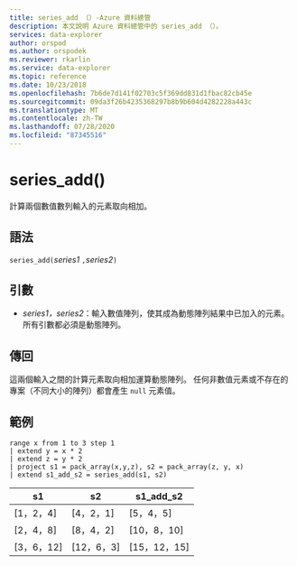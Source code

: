 ```yaml
---
title: series_add （）-Azure 資料總管
description: 本文說明 Azure 資料總管中的 series_add （）。
services: data-explorer
author: orspod
ms.author: orspodek
ms.reviewer: rkarlin
ms.service: data-explorer
ms.topic: reference
ms.date: 10/23/2018
ms.openlocfilehash: 7b6de7d141f02703c5f369dd831d1fbac82cb45e
ms.sourcegitcommit: 09da3f26b4235368297b8b9b604d4282228a443c
ms.translationtype: MT
ms.contentlocale: zh-TW
ms.lasthandoff: 07/28/2020
ms.locfileid: "87345516"
---
```

# <a name="series_add"></a>series_add()

計算兩個數值數列輸入的元素取向相加。

## <a name="syntax"></a>語法

`series_add(`*series1* `,`*series2*`)`

## <a name="arguments"></a>引數

* *series1，series2*：輸入數值陣列，使其成為動態陣列結果中已加入的元素。 所有引數都必須是動態陣列。 

## <a name="returns"></a>傳回

這兩個輸入之間的計算元素取向相加運算動態陣列。 任何非數值元素或不存在的專案（不同大小的陣列）都會產生 `null` 元素值。

## <a name="example"></a>範例

<!-- csl: https://help.kusto.windows.net:443/Samples -->
```kusto
range x from 1 to 3 step 1
| extend y = x * 2
| extend z = y * 2
| project s1 = pack_array(x,y,z), s2 = pack_array(z, y, x)
| extend s1_add_s2 = series_add(s1, s2)
```

|s1|s2|s1_add_s2|
|---|---|---|
|[1，2，4]|[4，2，1]|[5，4，5]|
|[2，4，8]|[8，4，2]|[10，8，10]|
|[3，6，12]|[12，6，3]|[15，12，15]|
